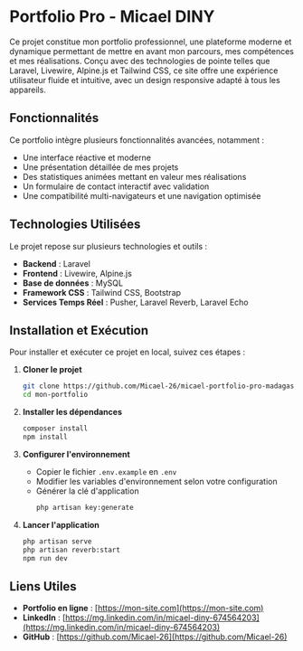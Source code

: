 # Portfolio Pro - Micael DINY

Ce projet constitue mon portfolio professionnel, une plateforme moderne et dynamique permettant de mettre en avant mon parcours, mes compétences et mes réalisations. Conçu avec des technologies de pointe telles que Laravel, Livewire, Alpine.js et Tailwind CSS, ce site offre une expérience utilisateur fluide et intuitive, avec un design responsive adapté à tous les appareils.

## Fonctionnalités

Ce portfolio intègre plusieurs fonctionnalités avancées, notamment :
- Une interface réactive et moderne
- Une présentation détaillée de mes projets
- Des statistiques animées mettant en valeur mes réalisations
- Un formulaire de contact interactif avec validation
- Une compatibilité multi-navigateurs et une navigation optimisée

## Technologies Utilisées

Le projet repose sur plusieurs technologies et outils :
- **Backend** : Laravel
- **Frontend** : Livewire, Alpine.js
- **Base de données** : MySQL
- **Framework CSS** : Tailwind CSS, Bootstrap
- **Services Temps Réel** : Pusher, Laravel Reverb, Laravel Echo

## Installation et Exécution

Pour installer et exécuter ce projet en local, suivez ces étapes :

1. **Cloner le projet**
   ```sh
   git clone https://github.com/Micael-26/micael-portfolio-pro-madagascar.git
   cd mon-portfolio
   ```

2. **Installer les dépendances**
   ```sh
   composer install
   npm install
   ```

3. **Configurer l'environnement**
   - Copier le fichier `.env.example` en `.env`
   - Modifier les variables d'environnement selon votre configuration
   - Générer la clé d'application
     ```sh
     php artisan key:generate
     ```

4. **Lancer l'application**
   ```sh
   php artisan serve
   php artisan reverb:start
   npm run dev
   ```

## Liens Utiles

- **Portfolio en ligne** : [https://mon-site.com](https://mon-site.com)
- **LinkedIn** : [https://mg.linkedin.com/in/micael-diny-674564203](https://mg.linkedin.com/in/micael-diny-674564203)
- **GitHub** : [https://github.com/Micael-26](https://github.com/Micael-26)
